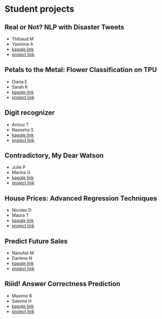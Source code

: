 # Student projects

## Real or Not? NLP with Disaster Tweets

* Thibaud M
* Yasmina A
* [kaggle link](https://www.kaggle.com/c/nlp-getting-started)
* [project link]()

## Petals to the Metal: Flower Classification on TPU

* Diana E
* Sarah K
* [kaggle link](https://www.kaggle.com/c/tpu-getting-started/rules)
* [project link](https://github.com/sarahkervran/Petals_to_Metal-Flower_Classification)

## Digit recognizer

* Ariinui T
* Nasseha S
* [kaggle link](https://www.kaggle.com/c/digit-recognizer)
* [project link](https://github.com/Nasseha/ML)

## Contradictory, My Dear Watson

* Julie P
* Marina G
* [kaggle link](https://www.kaggle.com/c/contradictory-my-dear-watson)
* [project link](https://github.com/Julie-Perron/Projet-ANN-SVN-MarinaGourin-JuliePerron)

## House Prices: Advanced Regression Techniques

* Nicolas D
* Maura T
* [kaggle link](https://www.kaggle.com/c/house-prices-advanced-regression-techniques)
* [project link](https://github.com/nicolbl95/Repo-Python)

## Predict Future Sales

* Naoufali M
* Darlene N
* [kaggle link](https://www.kaggle.com/c/competitive-data-science-predict-future-sales)
* [project link]()

## Riiid! Answer Correctness Prediction

* Maxime B
* Salomé H
* [kaggle link](https://www.kaggle.com/c/riiid-test-answer-prediction)
* [project link](https://github.com/salome-hennebois/Big-Data-sous-Python)

